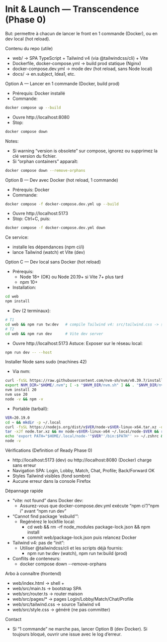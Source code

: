# Init & Launch — Transcendence (Phase 0)

But: permettre à chacun de lancer le front en 1 commande (Docker), ou en dev local (hot reload).

Contenu du repo (utile)
- web/ → SPA TypeScript + Tailwind v4 (via @tailwindcss/cli) + Vite
- Dockerfile, docker-compose.yml → build prod statique (Nginx)
- docker-compose.dev.yml → mode dev (hot reload, sans Node local)
- docs/ → en.subject, Idea1, etc.

Option A — Lancer en 1 commande (Docker, build prod)
- Prérequis: Docker installé
- Commande:
```bash
docker compose up --build
```
- Ouvre http://localhost:8080
- Stop:
```bash
docker compose down
```
Notes:
- Si warning “version is obsolete” sur compose, ignorez ou supprimez la clé version du fichier.
- Si “orphan containers” apparaît:
```bash
docker compose down --remove-orphans
```

Option B — Dev avec Docker (hot reload, 1 commande)
- Prérequis: Docker
- Commande:
```bash
docker compose -f docker-compose.dev.yml up --build
```
- Ouvre http://localhost:5173
- Stop: Ctrl+C, puis:
```bash
docker compose -f docker-compose.dev.yml down
```
Ce service:
- installe les dépendances (npm ci/i)
- lance Tailwind (watch) et Vite (dev)

Option C — Dev local sans Docker (hot reload)
- Prérequis:
  - Node 18+ (OK) ou Node 20.19+ si Vite 7+ plus tard
  - npm 10+
- Installation:
```bash
cd web
npm install
```
- Dev (2 terminaux):
```bash
# T1
cd web && npm run tw:dev   # compile Tailwind v4: src/tailwind.css -> src/style.css
# T2
cd web && npm run dev      # Vite dev server
```
- Ouvre http://localhost:5173
Astuce: Exposer sur le réseau local:
```bash
npm run dev -- --host
```

Installer Node sans sudo (machines 42)
- Via nvm:
```bash
curl -fsSL https://raw.githubusercontent.com/nvm-sh/nvm/v0.39.7/install.sh | bash
export NVM_DIR="$HOME/.nvm"; [ -s "$NVM_DIR/nvm.sh" ] && . "$NVM_DIR/nvm.sh"
nvm install 20
nvm use 20
node -v && npm -v
```
- Portable (tarball):
```bash
VER=20.19.0
cd ~ && mkdir -p ~/.local
curl -fsSL https://nodejs.org/dist/v$VER/node-v$VER-linux-x64.tar.xz -o node.tar.xz
tar -xJf node.tar.xz && mv node-v$VER-linux-x64 ~/.local/node-$VER && rm node.tar.xz
echo 'export PATH="$HOME/.local/node-'"$VER"'/bin:$PATH"' >> ~/.zshrc && source ~/.zshrc
node -v
```

Vérifications (Definition of Ready Phase 0)
- http://localhost:5173 (dev) ou http://localhost:8080 (Docker) charge sans erreur
- Navigation SPA: Login, Lobby, Match, Chat, Profile; Back/Forward OK
- Styles Tailwind visibles (fond sombre)
- Aucune erreur dans la console Firefox

Dépannage rapide
- “vite: not found” dans Docker dev:
  - Assurez-vous que docker-compose.dev.yml exécute “npm ci”/“npm i” avant “npm run dev”
- “Cannot find package 'esbuild'”:
  - Regénérez le lockfile local:
    - cd web && rm -rf node_modules package-lock.json && npm install
    - commit web/package-lock.json puis relancez Docker
- Tailwind v4: pas de “init”:
  - Utiliser @tailwindcss/cli et les scripts déjà fournis:
    - npm run tw:dev (watch), npm run tw:build (prod)
- Conflits de conteneurs:
  - docker compose down --remove-orphans

Arbo à connaître (frontend)
- web/index.html → shell + <main id="app">
- web/src/main.ts → bootstrap SPA
- web/src/router.ts → router maison
- web/src/pages/* → pages Login/Lobby/Match/Chat/Profile
- web/src/tailwind.css → source Tailwind v4
- web/src/style.css → généré (ne pas committer)

Contact
- Si “1 commande” ne marche pas, lancer Option B (dev Docker). Si toujours bloqué, ouvrir une issue avec le log d’erreur.